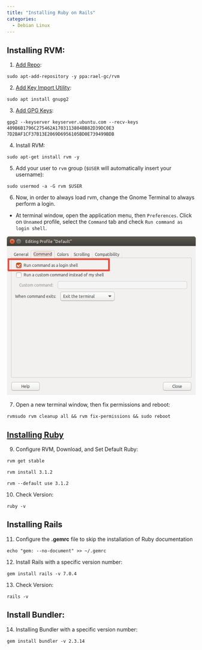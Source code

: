```yaml
---
title: "Installing Ruby on Rails"
categories:
  - Debian Linux
---
```


## Installing RVM:

1. [Add Repo](https://github.com/rvm/ubuntu_rvm/blob/531e67a9903a593d2c9c1f3cb9b6ee4ec332fad2/README.md):
```
sudo apt-add-repository -y ppa:rael-gc/rvm
```

2. [Add Key Import Utility](https://rvm.io/):
```
sudo apt install gnupg2
```

3. [Add GPG Keys](https://rvm.io/):
```
gpg2 --keyserver keyserver.ubuntu.com --recv-keys 409B6B1796C275462A1703113804BB82D39DC0E3 7D2BAF1CF37B13E2069D6956105BD0E739499BDB
```

4. Install RVM:
```
sudo apt-get install rvm -y
```

5. Add your user to `rvm` group (`$USER` will automatically insert your username):
```
sudo usermod -a -G rvm $USER
```    

6. Now, in order to always load rvm, change the Gnome Terminal to always perform a login.

- At terminal window, open the application menu, then `Preferences`. Click on `Unnamed` profile, select the `Command` tab and check `Run command as login shell`.

![Terminal Screenshot](/assets/images/TERMINAL.png)

7. Open a new terminal window, then fix permissions and reboot:
```
rvmsudo rvm cleanup all && rvm fix-permissions && sudo reboot
```

## [Installing Ruby](https://www.railstutorial.org/book)

9. Configure RVM, Download, and Set Default Ruby:
```
rvm get stable
```

```
rvm install 3.1.2
```

```
rvm --default use 3.1.2
```

10. Check Version:
```
ruby -v
```

## Installing Rails

11. Configure the __.gemrc__ file to skip the installation of Ruby documentation
```
echo "gem: --no-document" >> ~/.gemrc
```

12. Install Rails with a specific version number:
```
gem install rails -v 7.0.4
```

13. Check Version:
```
rails -v
```

## Install Bundler:

14.  Installing Bundler with a specific version number: 
```
gem install bundler -v 2.3.14
```